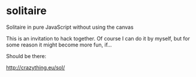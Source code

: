 # solitaire
Solitaire in pure JavaScript without using the canvas

This is an invitation to hack together. Of course I can do it by myself, but for some reason it might become more fun, if...

Should be there:

http://crazything.eu/sol/